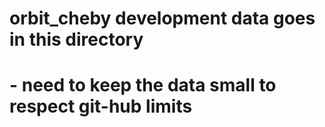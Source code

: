 # orbit_cheby development data goes in this directory
# - need to keep the data small to respect git-hub limits
